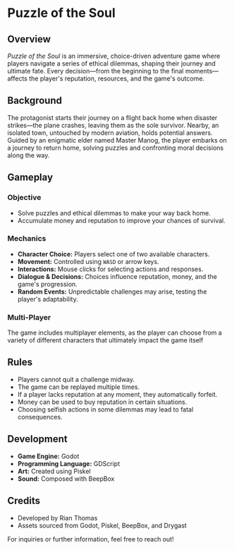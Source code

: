 # Puzzle of the Soul

## Overview
*Puzzle of the Soul* is an immersive, choice-driven adventure game where players navigate a series of ethical dilemmas, shaping their journey and ultimate fate. Every decision—from the beginning to the final moments—affects the player's reputation, resources, and the game's outcome.

## Background  
The protagonist starts their journey on a flight back home when disaster strikes—the plane crashes, leaving them as the sole survivor. Nearby, an isolated town, untouched by modern aviation, holds potential answers. Guided by an enigmatic elder named Master Manog, the player embarks on a journey to return home, solving puzzles and confronting moral decisions along the way.

## Gameplay  

### Objective  
- Solve puzzles and ethical dilemmas to make your way back home.  
- Accumulate money and reputation to improve your chances of survival.  

### Mechanics  
- **Character Choice:** Players select one of two available characters.  
- **Movement:** Controlled using `WASD` or arrow keys.  
- **Interactions:** Mouse clicks for selecting actions and responses.  
- **Dialogue & Decisions:** Choices influence reputation, money, and the game's progression.  
- **Random Events:** Unpredictable challenges may arise, testing the player's adaptability.  

### Multi-Player  
The game includes multiplayer elements, as the player can choose from a variety of different characters that ultimately impact the game itself

## Rules  
- Players cannot quit a challenge midway.  
- The game can be replayed multiple times.  
- If a player lacks reputation at any moment, they automatically forfeit.  
- Money can be used to buy reputation in certain situations.  
- Choosing selfish actions in some dilemmas may lead to fatal consequences.  

## Development  
- **Game Engine:** Godot  
- **Programming Language:** GDScript  
- **Art:** Created using Piskel  
- **Sound:** Composed with BeepBox  

## Credits  
- Developed by Rian Thomas  
- Assets sourced from Godot, Piskel, BeepBox, and Drygast  

For inquiries or further information, feel free to reach out!
